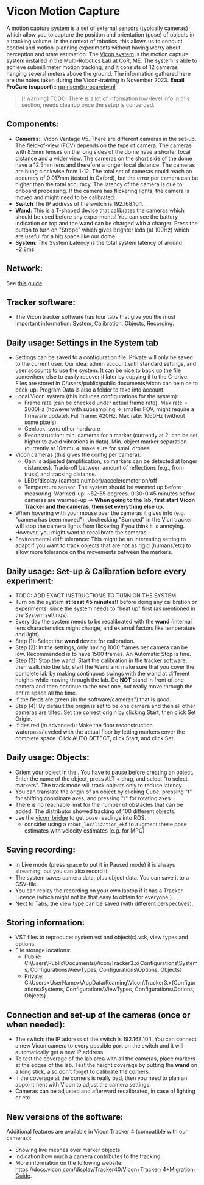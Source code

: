 # Vicon Motion Capture

A [motion capture system](https://en.wikipedia.org/wiki/Motion_capture) is a set of external sensors (typically cameras) which allow you to capture the position and orientation (pose) of objects in a tracking volume. In the context of robotics, this allows us to conduct control and motion-planning experiments without having worry about perception and state estimation.
The [Vicon system](https://www.vicon.com/) is the motion capture system installed in the Multi-Robotics Lab at CoR, ME. The system is able to achieve submillimeter motion tracking, and it consists of 12 cameras hanging several meters above the ground. The information gathered here are the notes taken during the Vicon-training in November 2023.
**Email ProCare (support):**: rprinsen@procarebv.nl


> [! warning]
> TODO: There is a lot of information low-level info in this section, needs cleanup once the setup is converged.

## Components:
- **Cameras:**: Vicon Vantage V5. There are different cameras in the set-up. The field-of-view (FOV) depends on the type of camera. The cameras with 8.5mm lenses on the long sides of the dome have a shorter focal distance and a wider view. The cameras on the short side of the dome have a 12.5mm lens and therefore a longer focal distance. The cameras are hung clockwise from 1-12. The total set of cameras could reach an accuracy of 0.017mm (tested in Oxford), but the error per camera can be higher than the total accuracy. The latency of the camera is due to onboard processing.
If the camera has flickering lights, the camera is moved and might need to be calibrated. 
- **Switch**:The IP address of the switch is 192.168.10.1. 
- **Wand**: This is a T-shaped device that calibrates the cameras which should be used before any experiments! You can see the battery indication on top and the wand can be charged with a charger. Press the button to turn on "Strope" which gives brighter leds (at 100Hz) which are useful for a big space like our dome.
- **System**: The System Latency is the total system latency of around ~2.8ms.

## Network:

See [this guide](network.md).

## Tracker software:
- The Vicon tracker software has four tabs that give you the most important information: System, Calibration, Objects, Recording.

## Daily usage: Settings in the System tab
- Settings can be saved to a configuration file. Private will only be saved to the current user. Our idea: admin account with standard settings, and user accounts to use the system. It can be nice to back up the file somewhere else to easily recover it later by copying it to the C-drive.
 Files are stored in C/users/public/public documents/vicon can be nice to back-up. Program Data is also a folder to take into account.
-  Local Vicon system (this includes configurations for the system):
    - Frame rate (can be checked under actual frame rate). Max rate = 2000Hz (however with subsampling => smaller FOV, might require a firmware update). Full frame: 420Hz. Max rate: 1060Hz (without some pixels).
    - Genlock: sync other hardware
    - Reconstruction: min. cameras for a marker (currently at 2, can be set higher to avoid vibrations in data). Min. object marker separation (currently at 10mm) => make sure for small drones.
- Vicon cameras (this gives the config per camera):
    -  Gain is adjusted (amplification, so markers can be detected at longer distances). Trade-off between amount of reflections (e.g., from truss) and tracking distance.
    -  LEDs/display (camera number)/accelerometer on/off
    -  Temperature sensor. The system should be warmed up before measuring. Warmed-up: ~52-55 degrees. 0:30-0:45 minutes before cameras are warmed-up => **When going to the lab, first start Vicon Tracker and the cameras, then set everything else up.**
- When hovering with your mouse over the cameras it gives info (e.g. "camera has been moved"). Unchecking "Bumped" in the Vicn tracker will stop the camera lights from flickering if you think it is annoying. However, you might want to recalibrate the cameras.
- Environmental drift tolerance: This might be an interesting setting to adapt if you want to track objects that are not as rigid (humans/etc) to allow more tolerance on the movements between the markers.

## Daily usage: Set-up & Calibration before every experiment:
- TODO: ADD EXACT INSTRUCTIONS TO TURN ON THE SYSTEM.
- Turn on the system **at least 45 minutes!!** before doing any calibration or experiments, since the system needs to "heat up" first (as mentioned in the System settings). 
- Every day the system needs to be recalibrated with the **wand** (internal lens characteristics might change, and external factors like temperature and light).
- Step (1): Select the **wand** device for calibration.
- Step (2): In the settings, only having 1000 frames per camera can be low. Recommended is to have 1500 frames. An Automatic Stop is fine. 
- Step (3): Stop the wand. Start the calibration in the tracker software, then walk into the lab, start the Wand and make sure that you cover the complete lab by making continuous swings with the wand at different heights while moving through the lab. Do **NOT** stand in front of one camera and then continue to the next one, but really move through the entire space all the time.
- If the fields are green (in the software/cameras?) that is good.
- Step (4): By default the origin is set to be one camera and then all other cameras are tilted. Set the correct origin by clicking Start, then click Set Origin.
- If desired (in advanced): Make the floor reconstruction waterpass/leveled with the actual floor by letting markers cover the complete space. Click AUTO DETECT, click Start, and click Set.

## Daily usage: Objects:
- Orient your object in the . You have to pause before creating an object. Enter the name of the object, press ALT + drag, and select "to select markers". The track mode will track objects only to reduce latency.
- You can translate the origin of an object by clicking Cube, pressing "t" for shifting coordinate axes, and pressing "r" for rotating axes.
- There is no reachable limit for the number of obstacles that can be added. The distributor showed tracking of 100 different objects.
- use the [vicon_bridge](https://github.com/tud-amr/vicon_bridge) to get pose readings into ROS.
    - consider using a `robot_localization_ekf` to augment these pose estimates with velocity estimates (e.g. for MPC)

## Saving recording:
- In Live mode (press space to put it in Paused mode) it is always streaming, but you can also record it.
- The system saves camera data, plus object data. You can save it to a CSV-file.
- You can replay the recording on your own laptop if it has a Tracker Licence (which might not be that easy to obtain for everyone.)
- Next to Tabs, the view type can be saved (with different perspectives).

## Storing information:
- VST files to reproduce: system.vst and object(s).vsk, view types and options.
- File storage locations:
  - Public: C:\Users\Public\Documents\Vicon\Tracker3.x\{Configurations\Systems, Configurations\ViewTypes, Configurations\Options, Objects}
  -  Private: C:\Users\<UserName>\AppData\Roaming\Vicon\Tracker3.x\{Configurations\Systems, Configurations\ViewTypes, Configurations\Options, Objects}

## Connection and set-up of the cameras (once or when needed):
- The switch: the IP address of the switch is 192.168.10.1. You can connect a new Vicon camera to every possible port on the switch and it will automatically get a new IP address.
- To test the coverage of the lab area with all the cameras, place markers at the edges of the lab. Test the height coverage by putting the **wand** on a long stick, also don't forget to calibrate the corners.
- If the coverage at the corners is really bad, then you need to plan an appointment with Vicon to adjust the camera settings. 
- Cameras can be adjusted and afterward recalibrated, in case of lighting or etc. 

## New versions of the software:
Additional features are available in Vicon Tracker 4 (compatible with our cameras):
- Showing live meshes over marker objects.
- Indication how much a camera contributes to the tracking.
- More information on the following website: https://docs.vicon.com/display/Tracker40/Vicon+Tracker+4+Migration+Guide.
